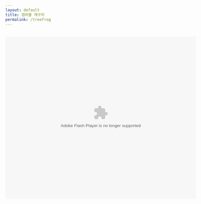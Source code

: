 ```yaml
---
layout: default
title: 겜마블 깨구리
permalink: /treefrog
---
```

<br>
<center><object type="application/x-shockwave-flash" style="outline:none;" data="http://cdn.abowman.com/widgets/treefrog/treefrog.swf?" width="600" height="510"><param name="movie" value="http://cdn.abowman.com/widgets/treefrog/treefrog.swf?"></param><param name="AllowScriptAccess" value="always"></param><param name="wmode" value="opaque"></param><param name="scale" value="noscale"/><param name="salign" value="tl"/></object></center>